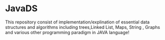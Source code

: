 # JavaDS
This repository consist of implementation/explination of essential data structures and algorithms including trees,Linked List, Maps, String , Graphs and various other programming paradigm in JAVA language! 
